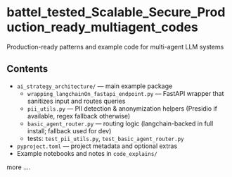 # battel_tested_Scalable_Secure_Production_ready_multiagent_codes

Production-ready patterns and example code for multi-agent LLM systems 

## Contents

- `ai_strategy_architecture/` — main example package
  - `wrapping_langchainOn_fastapi_endpoint.py` — FastAPI wrapper that sanitizes input and routes queries
  - `pii_utils.py` — PII detection & anonymization helpers (Presidio if available, regex fallback otherwise)
  - `basic_agent_router.py` — routing logic (langchain-backed in full install; fallback used for dev)
  - tests: `test_pii_utils.py`, `test_basic_agent_router.py`
- `pyproject.toml` — project metadata and optional extras
- Example notebooks and notes in `code_explains/`


more .... 

